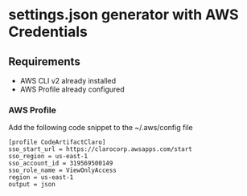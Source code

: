 # settings.json generator with AWS Credentials

## Requirements

- AWS CLI v2 already installed
- AWS Profile already configured

### AWS Profile

Add the following code snippet to the ~/.aws/config file

```
[profile CodeArtifactClaro]
sso_start_url = https://clarocorp.awsapps.com/start
sso_region = us-east-1
sso_account_id = 319569500149
sso_role_name = ViewOnlyAccess
region = us-east-1
output = json
```
